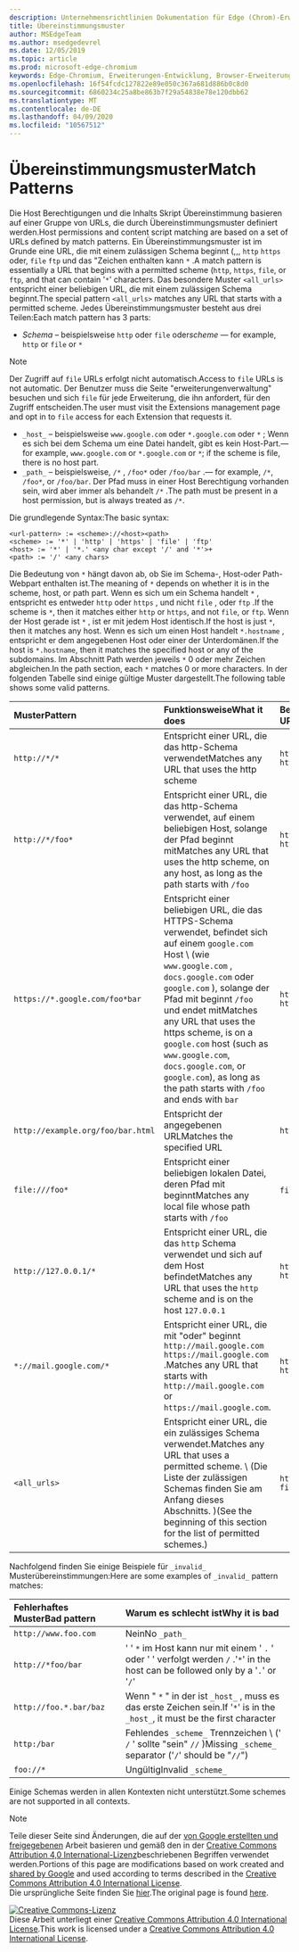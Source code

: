```yaml
---
description: Unternehmensrichtlinien Dokumentation für Edge (Chrom)-Erweiterungen.
title: Übereinstimmungsmuster
author: MSEdgeTeam
ms.author: msedgedevrel
ms.date: 12/05/2019
ms.topic: article
ms.prod: microsoft-edge-chromium
keywords: Edge-Chromium, Erweiterungen-Entwicklung, Browser-Erweiterungen, Addons, Partner Center, Entwickler
ms.openlocfilehash: 16f54fcdc127822e89e050c367a681d886b0c8d0
ms.sourcegitcommit: 6860234c25a8be863b7f29a54838e78e120dbb62
ms.translationtype: MT
ms.contentlocale: de-DE
ms.lasthandoff: 04/09/2020
ms.locfileid: "10567512"
---
```

# <span data-ttu-id="ea532-104">Übereinstimmungsmuster</span><span class="sxs-lookup"><span data-stu-id="ea532-104">Match Patterns</span></span>

<span data-ttu-id="ea532-105">Die Host Berechtigungen und die Inhalts Skript Übereinstimmung basieren auf einer Gruppe von URLs, die durch Übereinstimmungsmuster definiert werden.</span><span class="sxs-lookup"><span data-stu-id="ea532-105">Host permissions and content script matching are based on a set of URLs defined by match patterns.</span></span>  <span data-ttu-id="ea532-106">Ein Übereinstimmungsmuster ist im Grunde eine URL, die mit einem zulässigen Schema beginnt (,,, `http` `https` oder, `file` `ftp` und das "Zeichen enthalten kann `*` .</span><span class="sxs-lookup"><span data-stu-id="ea532-106">A match pattern is essentially a URL that begins with a permitted scheme (`http`, `https`, `file`, or `ftp`, and that can contain '`*`' characters.</span></span>  <span data-ttu-id="ea532-107">Das besondere Muster `<all_urls>` entspricht einer beliebigen URL, die mit einem zulässigen Schema beginnt.</span><span class="sxs-lookup"><span data-stu-id="ea532-107">The special pattern `<all_urls>` matches any URL that starts with a permitted scheme.</span></span>  <span data-ttu-id="ea532-108">Jedes Übereinstimmungsmuster besteht aus drei Teilen:</span><span class="sxs-lookup"><span data-stu-id="ea532-108">Each match pattern has 3 parts:</span></span>  

*   <span data-ttu-id="ea532-109">_Schema_ – beispielsweise `http` oder `file` oder</span><span class="sxs-lookup"><span data-stu-id="ea532-109">_scheme_ — for example, `http` or `file` or</span></span> `*`  

> [!NOTE]
> <span data-ttu-id="ea532-110">Der Zugriff auf `file` URLs erfolgt nicht automatisch.</span><span class="sxs-lookup"><span data-stu-id="ea532-110">Access to `file` URLs is not automatic.</span></span>  <span data-ttu-id="ea532-111">Der Benutzer muss die Seite "erweiterungenverwaltung" besuchen und sich `file` für jede Erweiterung, die ihn anfordert, für den Zugriff entscheiden.</span><span class="sxs-lookup"><span data-stu-id="ea532-111">The user must visit the Extensions management page and opt in to `file` access for each Extension that requests it.</span></span>  

*   `_host_` <span data-ttu-id="ea532-112">– beispielsweise `www.google.com` oder `*.google.com` oder `*` ; Wenn es sich bei dem Schema um eine Datei handelt, gibt es kein Host-Part.</span><span class="sxs-lookup"><span data-stu-id="ea532-112">— for example, `www.google.com` or `*.google.com` or `*`; if the scheme is file, there is no host part.</span></span>  
*   `_path_` <span data-ttu-id="ea532-113">– beispielsweise, `/*` , `/foo*` oder `/foo/bar` .</span><span class="sxs-lookup"><span data-stu-id="ea532-113">— for example, `/*`, `/foo*`, or `/foo/bar`.</span></span>  <span data-ttu-id="ea532-114">Der Pfad muss in einer Host Berechtigung vorhanden sein, wird aber immer als behandelt `/*` .</span><span class="sxs-lookup"><span data-stu-id="ea532-114">The path must be present in a host permission, but is always treated as `/*`.</span></span>  

<span data-ttu-id="ea532-115">Die grundlegende Syntax:</span><span class="sxs-lookup"><span data-stu-id="ea532-115">The basic syntax:</span></span>  

```shell
<url-pattern> := <scheme>://<host><path>
<scheme> := '*' | 'http' | 'https' | 'file' | 'ftp'
<host> := '*' | '*.' <any char except '/' and '*'>+
<path> := '/' <any chars>
```  

<span data-ttu-id="ea532-116">Die Bedeutung von `*` hängt davon ab, ob Sie im Schema-, Host-oder Path-Webpart enthalten ist.</span><span class="sxs-lookup"><span data-stu-id="ea532-116">The meaning of `*` depends on whether it is in the scheme, host, or path part.</span></span>  <span data-ttu-id="ea532-117">Wenn es sich um ein Schema handelt `*` , entspricht es entweder `http` oder `https` , und nicht `file` , oder `ftp` .</span><span class="sxs-lookup"><span data-stu-id="ea532-117">If the scheme is `*`, then it matches either `http` or `https`, and not `file`, or `ftp`.</span></span>  <span data-ttu-id="ea532-118">Wenn der Host gerade ist `*` , ist er mit jedem Host identisch.</span><span class="sxs-lookup"><span data-stu-id="ea532-118">If the host is just `*`, then it matches any host.</span></span> <span data-ttu-id="ea532-119">Wenn es sich um einen Host handelt `*.hostname` , entspricht er dem angegebenen Host oder einer der Unterdomänen.</span><span class="sxs-lookup"><span data-stu-id="ea532-119">If the host is `*.hostname`, then it matches the specified host or any of the subdomains.</span></span>  <span data-ttu-id="ea532-120">Im Abschnitt Path werden jeweils `*` 0 oder mehr Zeichen abgleichen.</span><span class="sxs-lookup"><span data-stu-id="ea532-120">In the path section, each `*` matches 0 or more characters.</span></span>  <span data-ttu-id="ea532-121">In der folgenden Tabelle sind einige gültige Muster dargestellt.</span><span class="sxs-lookup"><span data-stu-id="ea532-121">The following table shows some valid patterns.</span></span>  

| <span data-ttu-id="ea532-122">Muster</span><span class="sxs-lookup"><span data-stu-id="ea532-122">Pattern</span></span> | <span data-ttu-id="ea532-123">Funktionsweise</span><span class="sxs-lookup"><span data-stu-id="ea532-123">What it does</span></span> | <span data-ttu-id="ea532-124">Beispiele für übereinstimmende URLs</span><span class="sxs-lookup"><span data-stu-id="ea532-124">Examples of matching URLs</span></span> |  
|:--- |:--- |:--- |  
| `http://*/*` | <span data-ttu-id="ea532-125">Entspricht einer URL, die das http-Schema verwendet</span><span class="sxs-lookup"><span data-stu-id="ea532-125">Matches any URL that uses the http scheme</span></span> | `http://www.google.com` `http://example.org/foo/bar.html` |  
| `http://*/foo*` | <span data-ttu-id="ea532-126">Entspricht einer URL, die das http-Schema verwendet, auf einem beliebigen Host, solange der Pfad beginnt mit</span><span class="sxs-lookup"><span data-stu-id="ea532-126">Matches any URL that uses the http scheme, on any host, as long as the path starts with</span></span> `/foo` | `http://example.com/foo/bar.html` `http://www.google.com/foo` |  
| `https://*.google.com/foo*bar` | <span data-ttu-id="ea532-127">Entspricht einer beliebigen URL, die das HTTPS-Schema verwendet, befindet sich auf einem `google.com` Host \ (wie `www.google.com` , `docs.google.com` oder `google.com` \), solange der Pfad mit beginnt `/foo` und endet mit</span><span class="sxs-lookup"><span data-stu-id="ea532-127">Matches any URL that uses the https scheme, is on a `google.com` host \(such as `www.google.com`, `docs.google.com`, or `google.com`\), as long as the path starts with `/foo` and ends with</span></span> `bar` | `https://www.google.com/foo/baz/bar` `https://docs.google.com/foobar` |  
| `http://example.org/foo/bar.html` | <span data-ttu-id="ea532-128">Entspricht der angegebenen URL</span><span class="sxs-lookup"><span data-stu-id="ea532-128">Matches the specified URL</span></span> | `http://example.org/foo/bar.html` |  
|`file:///foo*` | <span data-ttu-id="ea532-129">Entspricht einer beliebigen lokalen Datei, deren Pfad mit beginnt</span><span class="sxs-lookup"><span data-stu-id="ea532-129">Matches any local file whose path starts with</span></span> `/foo` | `file:///foo/bar.html` `file:///foo` |  
| `http://127.0.0.1/*` | <span data-ttu-id="ea532-130">Entspricht einer URL, die das `http` Schema verwendet und sich auf dem Host befindet</span><span class="sxs-lookup"><span data-stu-id="ea532-130">Matches any URL that uses the `http` scheme and is on the host</span></span> `127.0.0.1` | `http://127.0.0.1` `http://127.0.0.1/foo/bar.html` |  
| `*://mail.google.com/*` | <span data-ttu-id="ea532-131">Entspricht einer URL, die mit "oder" beginnt `http://mail.google.com` `https://mail.google.com` .</span><span class="sxs-lookup"><span data-stu-id="ea532-131">Matches any URL that starts with `http://mail.google.com` or `https://mail.google.com`.</span></span> | `http://mail.google.com/foo/baz/bar` `https://mail.google.com/foobar` |  
| `<all_urls>` | <span data-ttu-id="ea532-132">Entspricht einer URL, die ein zulässiges Schema verwendet.</span><span class="sxs-lookup"><span data-stu-id="ea532-132">Matches any URL that uses a permitted scheme.</span></span> <span data-ttu-id="ea532-133">\ (Die Liste der zulässigen Schemas finden Sie am Anfang dieses Abschnitts. \)</span><span class="sxs-lookup"><span data-stu-id="ea532-133">\(See the beginning of this section for the list of permitted schemes.\)</span></span> | `http://example.org/foo/bar.html` `file:///bar/baz.html` |  

<span data-ttu-id="ea532-134">Nachfolgend finden Sie einige Beispiele für `_invalid_` Musterübereinstimmungen:</span><span class="sxs-lookup"><span data-stu-id="ea532-134">Here are some examples of `_invalid_` pattern matches:</span></span>

| <span data-ttu-id="ea532-135">Fehlerhaftes Muster</span><span class="sxs-lookup"><span data-stu-id="ea532-135">Bad pattern</span></span> | <span data-ttu-id="ea532-136">Warum es schlecht ist</span><span class="sxs-lookup"><span data-stu-id="ea532-136">Why it is bad</span></span> |  
|:--- |:--- |  
| `http://www.foo.com` | <span data-ttu-id="ea532-137">Nein</span><span class="sxs-lookup"><span data-stu-id="ea532-137">No</span></span> `_path_` |  
| `http://*foo/bar` | <span data-ttu-id="ea532-138">' ' `*` im Host kann nur mit einem ' `.` ' oder ' ' verfolgt werden `/` .</span><span class="sxs-lookup"><span data-stu-id="ea532-138">'`*`' in the host can be followed only by a '`.`' or '`/`'</span></span> |  
| `http://foo.*.bar/baz` | <span data-ttu-id="ea532-139">Wenn " `*` " in der ist `_host_` , muss es das erste Zeichen sein.</span><span class="sxs-lookup"><span data-stu-id="ea532-139">If '`*`' is in the `_host_`, it must be the first character</span></span> |  
| `http:/bar` | <span data-ttu-id="ea532-140">Fehlendes `_scheme_` Trennzeichen \ (' `/` ' sollte "sein" `//` \)</span><span class="sxs-lookup"><span data-stu-id="ea532-140">Missing `_scheme_` separator \('`/`' should be "`//`"\)</span></span> |  
| `foo://*` | <span data-ttu-id="ea532-141">Ungültig</span><span class="sxs-lookup"><span data-stu-id="ea532-141">Invalid</span></span> `_scheme_` |  

<span data-ttu-id="ea532-142">Einige Schemas werden in allen Kontexten nicht unterstützt.</span><span class="sxs-lookup"><span data-stu-id="ea532-142">Some schemes are not supported in all contexts.</span></span>

> [!NOTE]
> <span data-ttu-id="ea532-143">Teile dieser Seite sind Änderungen, die auf der [von Google erstellten und freigegebenen][GoogleSitePolicies] Arbeit basieren und gemäß den in der [Creative Commons Attribution 4,0 International-Lizenz][CCA4IL]beschriebenen Begriffen verwendet werden.</span><span class="sxs-lookup"><span data-stu-id="ea532-143">Portions of this page are modifications based on work created and [shared by Google][GoogleSitePolicies] and used according to terms described in the [Creative Commons Attribution 4.0 International License][CCA4IL].</span></span>  
> <span data-ttu-id="ea532-144">Die ursprüngliche Seite finden Sie [hier](https://developer.chrome.com/extensions/match_patterns/).</span><span class="sxs-lookup"><span data-stu-id="ea532-144">The original page is found [here](https://developer.chrome.com/extensions/match_patterns/).</span></span>  

[![Creative Commons-Lizenz][CCby4Image]][CCA4IL]  
<span data-ttu-id="ea532-146">Diese Arbeit unterliegt einer [Creative Commons Attribution 4.0 International License][CCA4IL].</span><span class="sxs-lookup"><span data-stu-id="ea532-146">This work is licensed under a [Creative Commons Attribution 4.0 International License][CCA4IL].</span></span>  

[CCA4IL]: https://creativecommons.org/licenses/by/4.0  
[CCby4Image]: https://i.creativecommons.org/l/by/4.0/88x31.png  
[GoogleSitePolicies]: https://developers.google.com/terms/site-policies  
